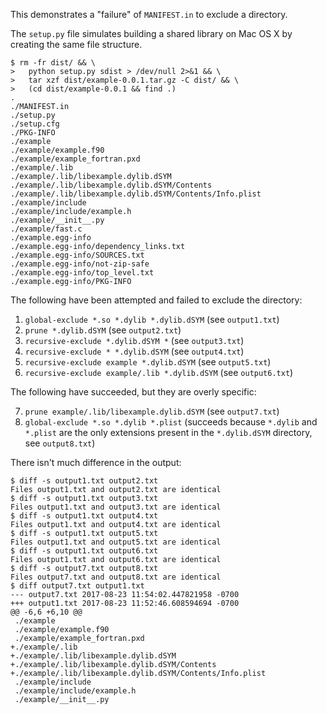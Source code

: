 This demonstrates a "failure" of `MANIFEST.in` to
exclude a directory.

The `setup.py` file simulates building a shared library
on Mac OS X by creating the same file structure.

```
$ rm -fr dist/ && \
>   python setup.py sdist > /dev/null 2>&1 && \
>   tar xzf dist/example-0.0.1.tar.gz -C dist/ && \
>   (cd dist/example-0.0.1 && find .)
.
./MANIFEST.in
./setup.py
./setup.cfg
./PKG-INFO
./example
./example/example.f90
./example/example_fortran.pxd
./example/.lib
./example/.lib/libexample.dylib.dSYM
./example/.lib/libexample.dylib.dSYM/Contents
./example/.lib/libexample.dylib.dSYM/Contents/Info.plist
./example/include
./example/include/example.h
./example/__init__.py
./example/fast.c
./example.egg-info
./example.egg-info/dependency_links.txt
./example.egg-info/SOURCES.txt
./example.egg-info/not-zip-safe
./example.egg-info/top_level.txt
./example.egg-info/PKG-INFO
```

The following have been attempted and failed to exclude the directory:

1. `global-exclude *.so *.dylib *.dylib.dSYM` (see `output1.txt`)
2. `prune *.dylib.dSYM` (see `output2.txt`)
3. `recursive-exclude *.dylib.dSYM *` (see `output3.txt`)
4. `recursive-exclude * *.dylib.dSYM` (see `output4.txt`)
5. `recursive-exclude example *.dylib.dSYM` (see `output5.txt`)
6. `recursive-exclude example/.lib *.dylib.dSYM` (see `output6.txt`)

The following have succeeded, but they are overly specific:

7. `prune example/.lib/libexample.dylib.dSYM` (see `output7.txt`)
8. `global-exclude *.so *.dylib *.plist` (succeeds because
   `*.dylib` and `*.plist` are the only extensions present in
   the `*.dylib.dSYM` directory, see `output8.txt`)

There isn't much difference in the output:

```
$ diff -s output1.txt output2.txt
Files output1.txt and output2.txt are identical
$ diff -s output1.txt output3.txt
Files output1.txt and output3.txt are identical
$ diff -s output1.txt output4.txt
Files output1.txt and output4.txt are identical
$ diff -s output1.txt output5.txt
Files output1.txt and output5.txt are identical
$ diff -s output1.txt output6.txt
Files output1.txt and output6.txt are identical
$ diff -s output7.txt output8.txt
Files output7.txt and output8.txt are identical
$ diff output7.txt output1.txt
--- output7.txt 2017-08-23 11:54:02.447821958 -0700
+++ output1.txt 2017-08-23 11:52:46.608594694 -0700
@@ -6,6 +6,10 @@
 ./example
 ./example/example.f90
 ./example/example_fortran.pxd
+./example/.lib
+./example/.lib/libexample.dylib.dSYM
+./example/.lib/libexample.dylib.dSYM/Contents
+./example/.lib/libexample.dylib.dSYM/Contents/Info.plist
 ./example/include
 ./example/include/example.h
 ./example/__init__.py
```
